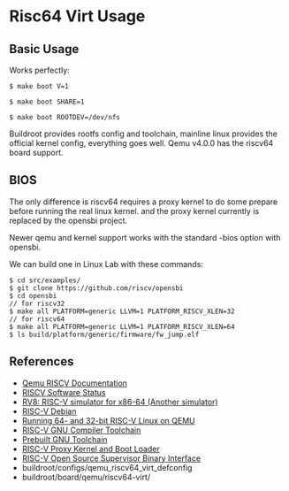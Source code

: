 
# Risc64 Virt Usage

## Basic Usage

Works perfectly:

    $ make boot V=1

    $ make boot SHARE=1

    $ make boot ROOTDEV=/dev/nfs

Buildroot provides rootfs config and toolchain, mainline linux provides the
official kernel config, everything goes well. Qemu v4.0.0 has the riscv64 board
support.

## BIOS

The only difference is riscv64 requires a proxy kernel to do some prepare
before running the real linux kernel. and the proxy kernel currently is
replaced by the opensbi project.

Newer qemu and kernel support works with the standard -bios option with opensbi.

We can build one in Linux Lab with these commands:

    $ cd src/examples/
    $ git clone https://github.com/riscv/opensbi
    $ cd opensbi
    // for riscv32
    $ make all PLATFORM=generic LLVM=1 PLATFORM_RISCV_XLEN=32
    // for riscv64
    $ make all PLATFORM=generic LLVM=1 PLATFORM_RISCV_XLEN=64
    $ ls build/platform/generic/firmware/fw_jump.elf

## References

* [Qemu RISCV Documentation](https://wiki.qemu.org/Documentation/Platforms/RISCV)
* [RISCV Software Status](https://riscv.org/software-status)
* [RV8: RISC-V simulator for x86-64 (Another simulator)](https://github.com/rv8-io/rv8)
* [RISC-V Debian](https://wiki.debian.org/RISC-V)
* [Running 64- and 32-bit RISC-V Linux on QEMU](https://risc-v-getting-started-guide.readthedocs.io/en/latest/linux-qemu.html)
* [RISC-V GNU Compiler Toolchain](https://github.com/riscv/riscv-gnu-toolchain)
* [Prebuilt GNU Toolchain](https://www.sifive.com/boards)
* [RISC-V Proxy Kernel and Boot Loader](https://github.com/riscv/riscv-pk)
* [RISC-V Open Source Supervisor Binary Interface](https://github.com/riscv/opensbi)
* buildroot/configs/qemu_riscv64_virt_defconfig
* buildroot/board/qemu/riscv64-virt/
